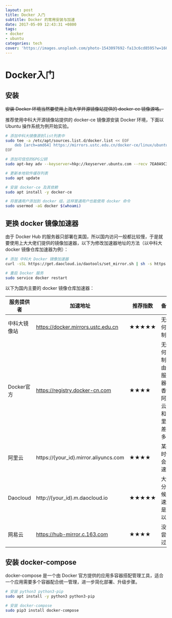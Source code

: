```yaml
---
layout: post
title: Docker 入门
subtitle: Docker 的常用安装与加速
date: 2017-05-09 12:43:31 +0800
tags:
- docker 
- ubuntu
categories: tech
cover: 'https://images.unsplash.com/photo-1543097692-fa13c6cd8595?w=1600&h=900'
---
```

# Docker入门

## 安装

~~安装 Docker 环境当然要使用上海大学开源镜像站提供的 docker-ce 镜像源咯。~~ 

推荐使用中科大开源镜像站提供的 docker-ce 镜像源安装 Docker 环境，下面以 Ubuntu 操作系统为例开始实验。


```bash
# 添加中科大镜像源到list列表中
sudo tee -a /etc/apt/sources.list.d/docker.list << EOF
    deb [arch=amd64] https://mirrors.ustc.edu.cn/docker-ce/linux/ubuntu/ $(lsb_release -c --short) stable
EOF

# 添加可信任的GPG公钥
sudo apt-key adv --keyserver=hkp://keyserver.ubuntu.com --recv 7EA0A9C3F273FCD8

# 更新本地软件缓存列表
sudo apt update

# 安装 docker-ce 及其依赖
sudo apt install -y docker-ce

# 将普通用户添加到 docker 组，这样普通用户也能使用 docker 命令
sudo usermod -aG docker $(whoami)
```

## 更换 docker 镜像加速器

由于 Docker Hub 的服务器只部署在美国，所以国内访问一般都比较慢，于是就要使用上大大佬们提供的镜像加速器，以下为修改加速器地址的方法（以中科大 docker 镜像仓库加速器为例）：


```bash
# 添加 中科大 Docker 镜像加速器
curl -sSL https://get.daocloud.io/daotools/set_mirror.sh | sh -s https://docker.mirrors.ustc.edu.cn/

# 重启 Docker 服务
sudo service docker restart
```


以下为国内主要的 docker 镜像仓库加速器：

| 服务提供者 | 加速地址 | 推荐指数 | 备注 |
| ---- | ---- | ---- | ---- |
| 中科大镜像站 | https://docker.mirrors.ustc.edu.cn | ★★★★★ | 无任何限制 |
| Docker官方 | https://registry.docker-cn.com | ★★★★ | 无任何限制，由于服务器在香港阿里云，和阿里云差不多 |
| 阿里云 | https://{your_id}.mirror.aliyuncs.com | ★★★★ | 某些时候会限速 |
| Daocloud |  http://{your_id}.m.daocloud.io | ★★★★★ | 大部分时候网速还是可以的 |
| 网易云 | https://hub-mirror.c.163.com  | ★★★★ | 没有尝试过 |

## 安装 docker-compose

docker-compose 是一个由 Docker 官方提供的应用多容器搭配管理工具，适合一个应用需要多个容器配合统一管理，进一步简化部署、升级步骤。

```bash
# 安装 python3 python3-pip
sudo apt install -y python3 python3-pip

# 安装 docker-compose
sudo pip3 install docker-compose
```